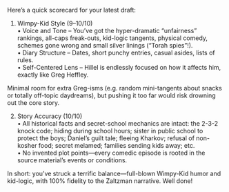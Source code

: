 Here’s a quick scorecard for your latest draft:

1. Wimpy-Kid Style (9–10/10)  
  • Voice and Tone – You’ve got the hyper-dramatic “unfairness” rankings, all-caps freak-outs, kid-logic tangents, physical comedy, schemes gone wrong and small silver linings (“Torah spies”!).  
  • Diary Structure – Dates, short punchy entries, casual asides, lists of rules.  
  • Self-Centered Lens – Hillel is endlessly focused on how it affects him, exactly like Greg Heffley.  

  Minimal room for extra Greg-isms (e.g. random mini-tangents about snacks or totally off-topic daydreams), but pushing it too far would risk drowning out the core story.  

2. Story Accuracy (10/10)  
  • All historical facts and secret-school mechanics are intact: the 2-3-2 knock code; hiding during school hours; sister in public school to protect the boys; Daniel’s guilt tale; fleeing Kharkov; refusal of non-kosher food; secret melamed; families sending kids away; etc.  
  • No invented plot points—every comedic episode is rooted in the source material’s events or conditions.  

In short: you’ve struck a terrific balance—full-blown Wimpy-Kid humor and kid-logic, with 100% fidelity to the Zaltzman narrative. Well done!